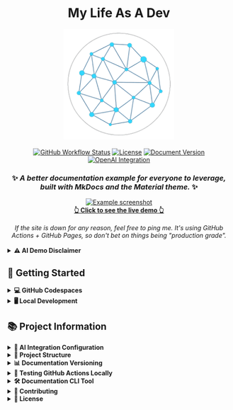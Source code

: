 <div align="center">
  <h1>My Life As A Dev</h1>
  <img src="my-life-as-a-dev-logo.png" alt="My Life As A Dev Logo" width="250">
  <br><br>
  <a href="https://github.com/BA-CalderonMorales/my-life-as-a-dev/actions"><img src="https://img.shields.io/github/actions/workflow/status/BA-CalderonMorales/my-life-as-a-dev/github_pages.yml?branch=main&label=build" alt="GitHub Workflow Status"></a>
  <a href="https://github.com/BA-CalderonMorales/my-life-as-a-dev/blob/main/LICENSE"><img src="https://img.shields.io/github/license/BA-CalderonMorales/my-life-as-a-dev" alt="License"></a>
  <a href="https://ba-calderonmorales.github.io/my-life-as-a-dev/"><img src="https://img.shields.io/badge/docs-latest-blue" alt="Document Version"></a>
  <a href="https://ba-calderonmorales.github.io/my-life-as-a-dev/ai-demo/"><img src="https://img.shields.io/badge/AI%20Integration-OpenAI-brightgreen" alt="OpenAI Integration"></a>
</div>

<div align="center">
  <h3>✨ <i>A better documentation example for everyone to leverage, built with MkDocs and the Material theme.</i> ✨</h3>
  <a href="https://ba-calderonmorales.github.io/my-life-as-a-dev/" target="_blank">
    <img src="https://github.com/user-attachments/assets/c0ac59b7-203f-4e78-9dcb-976e6f945304" alt="Example screenshot" width="650">
    <br>
    <strong>👆 Click to see the live demo 👆</strong>
  </a>
</div>

<br/>
<div align="center">
  <em>If the site is down for any reason, feel free to ping me. It's using GitHub Actions + GitHub Pages, so don't bet on things being "production grade".</em>
</div>

<br/>
<details>
   <summary><b>⚠️ AI Demo Disclaimer</b></summary>
   <div style="padding: 15px">
     The AI integration feature in this repository is for demonstration purposes. When using the <a href="/ai-demo/">AI Demo</a>, you'll need to provide your own OpenAI API key. Please note that OpenAI API usage incurs costs based on token consumption. This project is not responsible for any charges you may incur while using your API key. Always monitor your usage at <a href="https://platform.openai.com/usage">OpenAI's usage dashboard</a>.
   </div>
</details>

## 🚀 Getting Started

<details>
<summary><b>💻 GitHub Codespaces</b></summary>
<div style="padding: 15px">
   <p>This repository is configured for GitHub Codespaces, allowing you to start working with the documentation instantly in your browser.</p>

   <ol>
     <li>Click the green "Code" button on the GitHub repository page</li>
     <li>Select "Open with Codespaces"</li>
     <li>Click "New codespace" to launch a new environment</li>
     <li>Once your Codespace is ready, run the simplified CLI wrapper script:<br/><br/>
     </li>

```bash
./doc-cli.sh startup
```
   </ol>

   <p>This script will:</p>
   <ul>
     <li>✅ Automatically compile all Rust tools to ensure they're up to date</li>
     <li>✅ Display an interactive menu to choose which tool to run</li>
     <li>✅ Allow you to select "startup" to set up the development environment</li>
   </ul>

   <p>You can also directly specify which tool to run:</p>

```bash
./doc-cli.sh startup
```
</div>
</details>

<details>
<summary><b>🖥️ Local Development</b></summary>
<div style="padding: 15px">

   <h3>📋 Prerequisites</h3>
   <ul>
     <li>🐍 Python 3.10 or higher</li>
     <li>📦 pip (Python package manager)</li>
   </ul>

   <h3>⚙️ Installation</h3>

   <ol>

   <li>Clone the repository:</li>     

   ```bash
   git clone https://github.com/BA-CalderonMorales/my-life-as-a-dev.git
   cd my-life-as-a-dev
   ```
   <li>Create and activate a virtual environment (optional but recommended):</li>
     
   ```bash
   python -m venv venv
   source venv/bin/activate  # On Windows: venv\Scripts\activate
   ```
   <li>Install MkDocs and all dependencies:</li>
     
   ```bash
   pip install --upgrade pip
   pip install -r requirements.txt
   ```
   <li>Install the project in development mode to ensure plugins are available:</li>
     
   ```bash
   pip install -e .
   ```
   </ol>

   <h3>🔨 Building and Serving Locally</h3>

   <ul>

   <li><strong>🌐 Start the development server:</strong></li>
   
   ```bash
   # Ensure PYTHONPATH includes current directory for custom plugins
   export PYTHONPATH=$PYTHONPATH:$(pwd) && mkdocs serve

   # On Windows PowerShell:
   # $env:PYTHONPATH="$env:PYTHONPATH;$(pwd)"; mkdocs serve
   ```

   <p>This will launch a local server at http://127.0.0.1:8000/</p>

   <li><strong>📦 Build the documentation:</strong></li>
     
   ```bash
   # Ensure PYTHONPATH includes current directory for custom plugins
   export PYTHONPATH=$PYTHONPATH:$(pwd) && mkdocs build --verbose

   # On Windows PowerShell:
   # $env:PYTHONPATH="$env:PYTHONPATH;$(pwd)"; mkdocs build --verbose
   ```
   <p>The static site will be generated in the <code>site</code> directory</p>

   <li><strong>🔄 All-in-one commands:</strong></li>
     
   ```bash
   # For development server (Linux/macOS):
   pip install -e . && export PYTHONPATH=$PYTHONPATH:$(pwd) && mkdocs serve

   # For building (Linux/macOS):
   pip install -e . && export PYTHONPATH=$PYTHONPATH:$(pwd) && mkdocs build --verbose

   # For Windows PowerShell:
   # pip install -e .; $env:PYTHONPATH="$env:PYTHONPATH;$(pwd)"; mkdocs serve
   ```

   </ul>

   <h3>🔍 Verifying Plugin Installation</h3>

   <p>To verify that the custom plugin is properly installed:</p>
   
   ```python
   python -c "import sys; import mkdocs_plugins; print(f'Plugin module found at: {mkdocs_plugins.__file__}')"
   ```

</div>

</details>

## 📚 Project Information

<details>
<summary><b>🤖 AI Integration Configuration</b></summary>
<div style="padding: 15px">

   <p>This project includes AI-powered content generation capabilities using OpenAI's API. To use these features, you need to configure your OpenAI API key.</p>

   <h3>🔑 Setting Up Your API Key</h3>

   <p>For security reasons, your API key should not be committed to version control. Instead, use one of these methods:</p>

   <h4>1️⃣ Using a .env File (Recommended for Local Development)</h4>

   <p>Create a <code>.env</code> file in the root directory of the project:</p>

   
```bash
# In .env file
OPENAI_API_KEY=your_openai_api_key_here
```

   <p>Make sure to add <code>.env</code> to your <code>.gitignore</code> file to prevent accidentally committing your API key.</p>

   <h4>2️⃣ Using Environment Variables</h4>

   <p>Set the environment variable directly in your terminal:</p>

   
```bash
# For Linux/macOS
export OPENAI_API_KEY=your_openai_api_key_here

# For Windows (Command Prompt)
set OPENAI_API_KEY=your_openai_api_key_here

# For Windows (PowerShell)
$env:OPENAI_API_KEY="your_openai_api_key_here"
```

   <h4>3️⃣ Using Browser Storage (Coming Soon)</h4>

   <p>In future releases, we'll add support for securely storing your API key in your browser's localStorage with encryption.</p>

   <h3>✅ Verifying Your Configuration</h3>

   <p>You can verify that your API key is correctly configured by:</p>

   <ol>
     <li>Starting the MkDocs development server: <code>mkdocs serve</code></li>
     <li>Checking the console logs for a message saying "AI Plugin: API key found in environment variables"</li>
     <li>Visiting the <a href="/ai-demo/">AI Demo page</a> to test the AI features</li>
   </ol>

   <h3>⚠️ Rate Limiting & Token Usage</h3>

   <p>Please be aware that the OpenAI API has rate limits and token usage costs. The AI plugin is designed to be efficient, but be mindful of your API usage.</p>
</div>
</details>

<details>
<summary><b>📂 Project Structure</b></summary>
<div style="padding: 15px">

This section outlines the key directories and files in the project to help you navigate and understand its components.

Below is a simplified overview of the project structure:

```
my-life-as-a-dev/
├── mkdocs.yml             # MkDocs configuration file
├── requirements.txt       # Python dependencies
├── doc-cli.sh             # CLI wrapper script
├── docs/                  # Documentation source files
│   ├── .nav.yml           # Navigation configuration - MkDocs Material 
│   ├── index.md           # Homepage
│   ├── docs-as-code.md    # Docs-as-Code overview
│   ├── assets/            # Images and static files
│   ├── blog/              # Contains pages relevant to blogs
│   ├── interests/         # Contains pages relevant to interests
│   ├── repositories/      # Contains pages relevant to repositories
│   ├── ai-demo/           # AI integration demo
│   ├── overrides/         # MkDocs Material theme overrides
│   ├── troubleshooting/   # General troubleshooting guide
├── mkdocs_plugins/        # Custom MkDocs plugins
│   ├── ai_plugin/         # OpenAI integration plugin
│   └── version_plugin/    # Documentation versioning plugin
└── scripts/               # Utility scripts
    ├── Cargo.toml               # Rust project configuration
    ├── Cargo.lock               # Rust dependencies lock file
    ├── doc-cli.rs               # Rust Documentation CLI tool
    ├── startup.rs               # Startup script for setting up the development environment
    ├── bump-version.rs          # Version bumping script
    ├── deploy-all-versions.rs   # Deplyment script for all versions

```

For the most accurate and up-to-date project structure, please refer to the [GitHub repository](https://github.com/BA-CalderonMorales/my-life-as-a-dev).

</div>
</details>

<details>
<summary><b>📊 Documentation Versioning</b></summary>
<div style="padding: 15px">

   <p>This project uses MkDocs with the mike plugin for versioned documentation. The documentation is automatically deployed to GitHub Pages when changes are pushed to the main branch.</p>

   <h3>🆕 How to Create a New Version</h3>

   <p>To create a new version of the documentation:</p>

   <ol>

   <li>Make sure all your changes are committed and pushed to the main branch.</li>

   <li>Run the version bumping script:</li>
     
   ```bash
   ./scripts/bump-version.sh
   ```

   <li>Select the type of version bump you want to make:
      <ul>
      <li>🔴 <strong>Major (x.0.0)</strong>: For significant changes</li>
      <li>🟠 <strong>Minor (0.x.0)</strong>: For new features</li>
      <li>🟢 <strong>Patch (0.0.x)</strong>: For bug fixes and minor updates</li>
      </ul>
   </li>

   <li>Confirm your selection when prompted.</li>
     <li>The script will:
       <ul>
         <li>📌 Create a new Git tag with the version</li>
         <li>📤 Push the tag to the remote repository</li>
         <li>🔄 Update the local versions.json file (if it exists)</li>
       </ul>
     </li>
     <li>The GitHub Actions workflow will automatically:
       <ul>
         <li>🏗️ Build the documentation with the new version</li>
         <li>🚀 Deploy it to GitHub Pages</li>
         <li>🔄 Update version selectors in the documentation</li>
       </ul>
     </li>
   </ol>

   <h3>📚 Available Versions</h3>

   <p>The documentation maintains multiple versions that can be accessed from the version selector in the navigation. This allows users to view documentation for specific releases of the project.</p>

</div>
</details>

<details>
<summary><b>🧪 Testing GitHub Actions Locally</b></summary>
<div style="padding: 15px">

   <p>This project includes a test workflow that can be run locally using <a href="https://github.com/nektos/act">Act</a>, allowing you to verify the behavior of the GitHub Actions workflow before pushing changes.</p>

   <h3>📥 Installing Act</h3>

   
   ```bash
   # macOS (using Homebrew)
   brew install act

   # Linux
   curl -s https://raw.githubusercontent.com/nektos/act/master/install.sh | sudo bash

   # Windows (using Chocolatey)
   choco install act-cli
   ```

   <h3>▶️ Running the Test Workflow</h3>

   <p>To test the documentation versioning workflow locally:</p>

   ```bash
   # Run with default parameters
   act -j test_docs -w .github/workflows/test_github_pages.yml

   # Run with a specific version
   act -j test_docs -w .github/workflows/test_github_pages.yml -P version=1.2.3
   ```

   <p>This will simulate the GitHub Actions workflow and show you what would happen during the actual deployment, including:</p>

   <ol>
     <li>🏗️ Building the MkDocs site</li>
     <li>🔄 Running mike commands in dry-run mode</li>
     <li>📋 Displaying what versions would be created</li>
   </ol>

   <p>The test workflow is non-destructive and won't push any changes to your repository or deploy actual documentation.</p>
</div>
</details>

<details>
<summary><b>🛠️ Documentation CLI Tool</b></summary>
<div style="padding: 15px">

   <p>This project includes a unified command-line tool written in Rust for managing documentation workflows. The tool provides a consistent interface for common tasks related to development, versioning, and deployment.</p>

   <h3>⌨️ Using the CLI Tool</h3>

   <p>You can run the Documentation CLI tool using:</p>

   <pre><code>./scripts/target/release/doc-cli</code></pre>

   <p>Or with a specific command:</p>

   <pre><code>./scripts/target/release/doc-cli [command]</code></pre>

   <h3>📝 Available Commands</h3>

   <p>The tool supports the following commands:</p>

   <ul>

   <li>
      <p>🚀 <strong>startup</strong>: Start the development environment</p>
      <ul>
      <li>Sets up MkDocs with mike for versioned documentation</li>
      <li>Installs required dependencies</li>
      <li>Starts the documentation server</li>
      <li>Example: <code>doc-cli startup</code></li>
      </ul>
   </li>

   <li>
      <p>📈 <strong>bump-version</strong>: Bump the documentation version</p>
      <ul>
      <li>Creates a new Git tag with semantic versioning</li>
      <li>Offers options to deploy the new version</li>
      <li>Can set a version as the "latest" alias</li>
      <li>Example: <code>doc-cli bump-version</code></li>
      </ul>
   </li>

   <li>
      <p>🚀 <strong>deploy</strong>: Deploy all documentation versions</p>
      <ul>
      <li>Deploys all versions from Git tags to GitHub Pages</li>
      <li>Avoids redeploying versions that are already present</li>
      <li>Supports force-redeployment with the <code>-f</code> or <code>--force</code> flag</li>
      <li>Example: <code>doc-cli deploy</code> or <code>doc-cli deploy --force</code></li>
      </ul>
   </li>

   <li>
      <p>❓ <strong>help</strong>: Show detailed help information</p>
      <ul>
      <li>Displays usage information for all commands</li>
      <li>Example: <code>doc-cli help</code></li>
      </ul>
   </li>

</ul>

   <h3>🎮 Interactive Menu</h3>

   <p>Running the tool without any arguments launches an interactive menu where you can select the operation you want to perform.</p>

   <h3>🧰 Implementation Details</h3>

   <p>The CLI tool is written in Rust for performance and reliability. It replaces the original shell scripts with a more robust implementation that follows software engineering best practices:</p>

   <ul>
     <li>🧩 <strong>SOLID principles</strong>: Each command is encapsulated in its own module with a single responsibility</li>
     <li>♻️ <strong>DRY (Don't Repeat Yourself)</strong>: Common functionality is abstracted into reusable components</li>
     <li>⚠️ <strong>Error handling</strong>: Comprehensive error handling with informative messages</li>
     <li>✨ <strong>User experience</strong>: Color-coded output and clear progress indicators</li>
   </ul>

   <h3>📜 CLI Wrapper Script</h3>

   <p>For convenience, a wrapper script <code>doc-cli.sh</code> is provided. This script simplifies the usage of the CLI tool by:</p>

   <ul>
     <li>🔄 Automatically compiling all Rust tools to ensure they're up to date</li>
     <li>📋 Displaying an interactive menu to choose which tool to run</li>
     <li>⚡ Allowing direct execution of specific commands, e.g., <code>./doc-cli.sh startup</code></li>
   </ul>

   <p>First, you'll need to make the script executable (this only needs to be done once):</p>

   <pre><code>chmod +x ./doc-cli.sh</code></pre>

   <p>Then you can use it as follows:</p>

   <pre><code># Launch interactive menu
./doc-cli.sh

# Run a specific command
./doc-cli.sh startup</code></pre>
</div>

</details>

<details>
<summary><b>👥 Contributing</b></summary>
<div style="padding: 15px">

   <ol>
     <li>🍴 Fork the repository</li>
     <li>🌿 Create your feature branch (<code>git checkout -b feature/amazing-feature</code>)</li>
     <li>💾 Commit your changes (<code>git commit -m 'Add some amazing feature'</code>)</li>
     <li>📤 Push to the branch (<code>git push origin feature/amazing-feature</code>)</li>
     <li>🔄 Open a Pull Request</li>
   </ol>
</div>
</details>

<details>
<summary><b>📄 License</b></summary>
<div style="padding: 15px">

   <p>This project is licensed under the Apache License 2.0 - see the <a href="LICENSE">LICENSE</a> file for details.</p>
</div>
</details>
